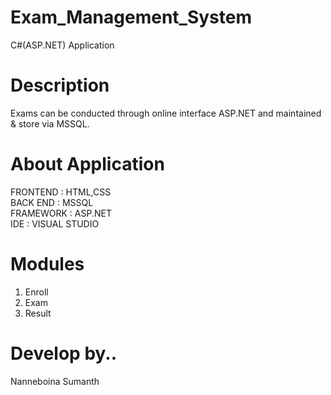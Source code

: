 # Exam_Management_System
C#(ASP.NET) Application

# Description 
Exams can be conducted through online interface ASP.NET and maintained & store via MSSQL.

# About Application
FRONTEND	:	HTML,CSS<br />
BACK END	:	MSSQL<br />
FRAMEWORK : ASP.NET<br />
IDE       : VISUAL STUDIO<br />

# Modules
1) Enroll 
2) Exam 
3) Result

# Develop by..
Nanneboina Sumanth


